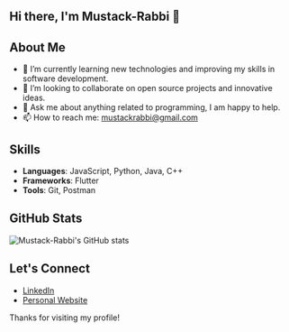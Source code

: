 ## Hi there, I'm Mustack-Rabbi 👋

## About Me
- 🌱 I’m currently learning new technologies and improving my skills in software development.
- 👯 I’m looking to collaborate on open source projects and innovative ideas.
- 💬 Ask me about anything related to programming, I am happy to help.
- 📫 How to reach me: [mustackrabbi@gmail.com](mailto:mustackrabbi@gmail.com)

## Skills
- **Languages**: JavaScript, Python, Java, C++
- **Frameworks**: Flutter
- **Tools**: Git, Postman
<!-- - **Databases**: 

## Projects
- [Project 1](https://github.com/Mustack-Rabbi/project1): Time Management Apps.
-->
## GitHub Stats
![Mustack-Rabbi's GitHub stats](https://github-readme-stats.vercel.app/api?username=Mustack-Rabbi&show_icons=true&theme=radical)

## Let's Connect
- [LinkedIn](https://www.linkedin.com/in/mustack-rabbi/)
- [Personal Website](#)

Thanks for visiting my profile!
